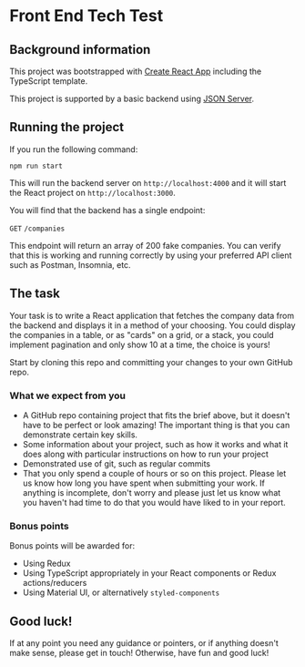 # Front End Tech Test

## Background information

This project was bootstrapped with [Create React App](https://github.com/facebook/create-react-app) including the TypeScript template.

This project is supported by a basic backend using [JSON Server](https://www.npmjs.com/package/json-server).


## Running the project

If you run the following command:

`npm run start`

This will run the backend server on `http://localhost:4000` and it will start the React project on `http://localhost:3000`.

You will find that the backend has a single endpoint:

`GET` `/companies`

This endpoint will return an array of 200 fake companies. You can verify that this is working and running correctly by using your preferred API client such as Postman, Insomnia, etc.

## The task

Your task is to write a React application that fetches the company data from the backend and displays it in a method of your choosing. You could display the companies in a table, or as "cards" on a grid, or a stack, you could implement pagination and only show 10 at a time, the choice is yours!

Start by cloning this repo and committing your changes to your own GitHub repo.

### What we expect from you

- A GitHub repo containing project that fits the brief above, but it doesn't have to be perfect or look amazing! The important thing is that you can demonstrate certain key skills.
- Some information about your project, such as how it works and what it does along with particular instructions on how to run your project
- Demonstrated use of git, such as regular commits
- That you only spend a couple of hours or so on this project. Please let us know how long you have spent when submitting your work. If anything is incomplete, don't worry and please just let us know what you haven't had time to do that you would have liked to in your report.


### Bonus points

Bonus points will be awarded for:

- Using Redux
- Using TypeScript appropriately in your React components or Redux actions/reducers
- Using Material UI, or alternatively `styled-components`


## Good luck!
If at any point you need any guidance or pointers, or if anything doesn't make sense, please get in touch! Otherwise, have fun and good luck!